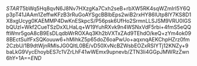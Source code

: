 $START$5bWq5Hq8qvN6J8Nv7HXzgKa7Cxh2seB+rbXW5RK4sqWZmIrl5Y6Qp3pT41JAAm1ZeffwKFzB3rRuGoAYSgcBBlbEps2wiB2rxHY86lUtp8lY7KS8D1X8xgUcyg0KAEMMP4DwKnESkpcS/P56psk6UfHo2SrmnLLSJSM9VRU0IGSbQUzl+Wkf2CueTSzDxXLHaLq+W19YuhRXvk9n4WSNxVdF5rbi+4fmS5eQQftWmr5goA8cB9EsDLqdbWrROXAq3Kh2bVXTxZAd9TEhdO/keQ+zYm4ok098BEctSulfFxSQKouuw6+hMihkZ5p65doZ6oaPwUo+aqxnqAEKChpHZrz0fm2CzbU/1B9dtWjnRMlsJG0QltL0BE/vD50XvNcBZWsbEOZxRSIYTj12KNZy+9baLkG9VycEhoybES7c1VZrLhF41wWEmx9upnevb/ZTN3Ii4GGpJMWRzZwn6hY+1A==$END$